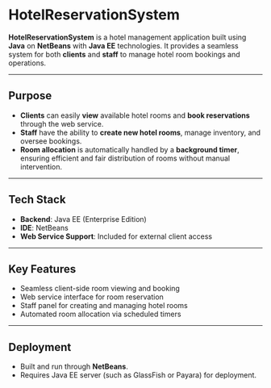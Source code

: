 # HotelReservationSystem

**HotelReservationSystem** is a hotel management application built using **Java** on **NetBeans** with **Java EE** technologies. It provides a seamless system for both **clients** and **staff** to manage hotel room bookings and operations.

---

## Purpose

- **Clients** can easily **view** available hotel rooms and **book reservations** through the web service.
- **Staff** have the ability to **create new hotel rooms**, manage inventory, and oversee bookings.
- **Room allocation** is automatically handled by a **background timer**, ensuring efficient and fair distribution of rooms without manual intervention.

---

## Tech Stack

- **Backend**: Java EE (Enterprise Edition)
- **IDE**: NetBeans
- **Web Service Support**: Included for external client access

---

## Key Features

- Seamless client-side room viewing and booking
- Web service interface for room reservation
- Staff panel for creating and managing hotel rooms
- Automated room allocation via scheduled timers

---

## Deployment

- Built and run through **NetBeans**.
- Requires Java EE server (such as GlassFish or Payara) for deployment.
